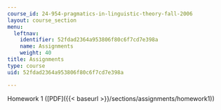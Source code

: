 ```yaml
---
course_id: 24-954-pragmatics-in-linguistic-theory-fall-2006
layout: course_section
menu:
  leftnav:
    identifier: 52fdad2364a953806f80c6f7cd7e398a
    name: Assignments
    weight: 40
title: Assignments
type: course
uid: 52fdad2364a953806f80c6f7cd7e398a

---
```


Homework 1 ([PDF]({{< baseurl >}}/sections/assignments/homework1))